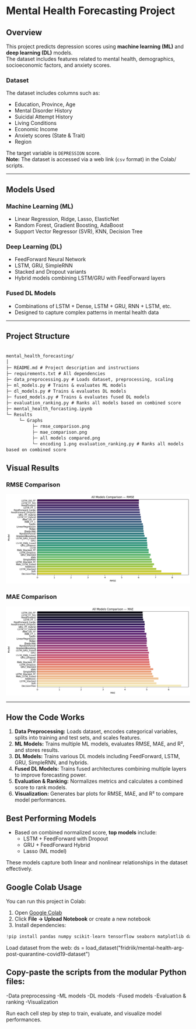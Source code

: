 # Mental Health Forecasting Project

## Overview
This project predicts depression scores using **machine learning (ML)** and **deep learning (DL)** models.  
The dataset includes features related to mental health, demographics, socioeconomic factors, and anxiety scores.

### Dataset
The dataset includes columns such as:
- Education, Province, Age
- Mental Disorder History
- Suicidal Attempt History
- Living Conditions
- Economic Income
- Anxiety scores (State & Trait)
- Region

The target variable is `DEPRESSION` score.  
**Note:** The dataset is accessed via a web link (`csv` format) in the Colab/ scripts.

---

## Models Used

### Machine Learning (ML)
- Linear Regression, Ridge, Lasso, ElasticNet  
- Random Forest, Gradient Boosting, AdaBoost  
- Support Vector Regressor (SVR), KNN, Decision Tree  

### Deep Learning (DL)
- FeedForward Neural Network  
- LSTM, GRU, SimpleRNN  
- Stacked and Dropout variants  
- Hybrid models combining LSTM/GRU with FeedForward layers  

### Fused DL Models
- Combinations of LSTM + Dense, LSTM + GRU, RNN + LSTM, etc.  
- Designed to capture complex patterns in mental health data

---

## Project Structure
```

mental_health_forecasting/
│
├─ README.md # Project description and instructions
├─ requirements.txt # All dependencies
├─ data_preprocessing.py # Loads dataset, preprocessing, scaling
├─ ml_models.py # Trains & evaluates ML models
├─ dl_models.py # Trains & evaluates DL models
├─ fused_models.py # Trains & evaluates fused DL models
├─ evaluation_ranking.py # Ranks all models based on combined score
├─ mental_health_forcasting.ipynb
└─ Results
     └─ Graphs
          ├─ rmse_comparison.png
          ├─ mae_comparison.png
          ├─ all models compared.png
          └─ encoding 1.png evaluation_ranking.py # Ranks all models based on combined score
```
## Visual Results

### RMSE Comparison
![RMSE Comparison](Results/graphs/rmse_comparison.png)

### MAE Comparison
![MAE Comparison](Results/graphs/mae_comparison.png)

---

## How the Code Works
1. **Data Preprocessing:** Loads dataset, encodes categorical variables, splits into training and test sets, and scales features.  
2. **ML Models:** Trains multiple ML models, evaluates RMSE, MAE, and R², and stores results.  
3. **DL Models:** Trains various DL models including FeedForward, LSTM, GRU, SimpleRNN, and hybrids.  
4. **Fused DL Models:** Trains fused architectures combining multiple layers to improve forecasting power.  
5. **Evaluation & Ranking:** Normalizes metrics and calculates a combined score to rank models.  
6. **Visualization:** Generates bar plots for RMSE, MAE, and R² to compare model performances.  

## Best Performing Models
- Based on combined normalized score, **top models** include:
  - LSTM + FeedForward with Dropout  
  - GRU + FeedForward Hybrid  
  - Lasso (ML model)

These models capture both linear and nonlinear relationships in the dataset effectively.


## Google Colab Usage
You can run this project in Colab:

1. Open [Google Colab](https://colab.research.google.com/)  
2. Click **File → Upload Notebook** or create a new notebook  
3. Install dependencies:
```python
!pip install pandas numpy scikit-learn tensorflow seaborn matplotlib datasets
```

Load dataset from the web:
ds = load_dataset("fridriik/mental-health-arg-post-quarantine-covid19-dataset")

## Copy-paste the scripts from the modular Python files:
-Data preprocessing
-ML models
-DL models
-Fused models
-Evaluation & ranking
-Visualization

Run each cell step by step to train, evaluate, and visualize model performances.
